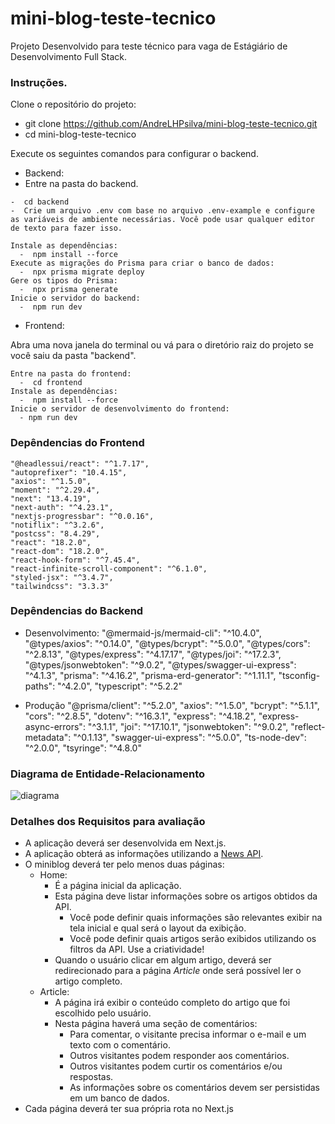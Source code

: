 # mini-blog-teste-tecnico

Projeto Desenvolvido para teste técnico para vaga de Estágiário de Desenvolvimento Full Stack.

### Instruções.

Clone o repositório do projeto:
-  git clone https://github.com/AndreLHPsilva/mini-blog-teste-tecnico.git
-  cd mini-blog-teste-tecnico

Execute os seguintes comandos para configurar o backend.
-  Backend:
  -  Entre na pasta do backend.
    
    -  cd backend
    -  Crie um arquivo .env com base no arquivo .env-example e configure as variáveis de ambiente necessárias. Você pode usar qualquer editor de texto para fazer isso.
    
    Instale as dependências:
      -  npm install --force
    Execute as migrações do Prisma para criar o banco de dados:
      -  npx prisma migrate deploy
    Gere os tipos do Prisma:
      -  npx prisma generate
    Inicie o servidor do backend:
      -  npm run dev
    
-  Frontend:
  
  Abra uma nova janela do terminal ou vá para o diretório raiz do projeto se você saiu da pasta "backend".

    Entre na pasta do frontend:
      -  cd frontend
    Instale as dependências:
      -  npm install --force
    Inicie o servidor de desenvolvimento do frontend:
      - npm run dev
      
### Depêndencias do Frontend
    "@headlessui/react": "^1.7.17",
    "autoprefixer": "10.4.15",
    "axios": "^1.5.0",
    "moment": "^2.29.4",
    "next": "13.4.19",
    "next-auth": "^4.23.1",
    "nextjs-progressbar": "^0.0.16",
    "notiflix": "^3.2.6",
    "postcss": "8.4.29",
    "react": "18.2.0",
    "react-dom": "18.2.0",
    "react-hook-form": "^7.45.4",
    "react-infinite-scroll-component": "^6.1.0",
    "styled-jsx": "^3.4.7",
    "tailwindcss": "3.3.3"
### Depêndencias do Backend
  -  Desenvolvimento: 
      "@mermaid-js/mermaid-cli": "^10.4.0",
      "@types/axios": "^0.14.0",
      "@types/bcrypt": "^5.0.0",
      "@types/cors": "^2.8.13",
      "@types/express": "^4.17.17",
      "@types/joi": "^17.2.3",
      "@types/jsonwebtoken": "^9.0.2",
      "@types/swagger-ui-express": "^4.1.3",
      "prisma": "^4.16.2",
      "prisma-erd-generator": "^1.11.1",
      "tsconfig-paths": "^4.2.0",
      "typescript": "^5.2.2"
     
  -  Produção
      "@prisma/client": "^5.2.0",
      "axios": "^1.5.0",
      "bcrypt": "^5.1.1",
      "cors": "^2.8.5",
      "dotenv": "^16.3.1",
      "express": "^4.18.2",
      "express-async-errors": "^3.1.1",
      "joi": "^17.10.1",
      "jsonwebtoken": "^9.0.2",
      "reflect-metadata": "^0.1.13",
      "swagger-ui-express": "^5.0.0",
      "ts-node-dev": "^2.0.0",
      "tsyringe": "^4.8.0"
     
### Diagrama de Entidade-Relacionamento
![diagrama](https://github.com/AndreLHPsilva/mini-blog-teste-tecnico/assets/112219645/8f177ecd-4c27-416e-8546-9972ab550d6c)


### Detalhes dos Requisitos para avaliação
- A aplicação deverá ser desenvolvida em Next.js.
- A aplicação obterá as informações utilizando a [News API](https://news-api.lublot.dev/api-docs).
- O miniblog deverá ter pelo menos duas páginas:
  - Home: 
    - É a página inicial da aplicação.
    - Esta página deve listar informações sobre os artigos obtidos da API.
      - Você pode definir quais informações são relevantes exibir na tela inicial e qual será o layout da exibição.
      - Você pode definir quais artigos serão exibidos utilizando os filtros da API. Use a criatividade!
    - Quando o usuário clicar em algum artigo, deverá ser redirecionado para a página *Article* onde será possível ler o artigo completo.
  - Article:
    - A página irá exibir o conteúdo completo do artigo que foi escolhido pelo usuário. 
    - Nesta página haverá uma seção de comentários:
      - Para comentar, o visitante precisa informar o e-mail e um texto com o comentário.
      - Outros visitantes podem responder aos comentários.
      - Outros visitantes podem curtir os comentários e/ou respostas.
      - As informações sobre os comentários devem ser persistidas em um banco de dados.
- Cada página deverá ter sua própria rota no Next.js

